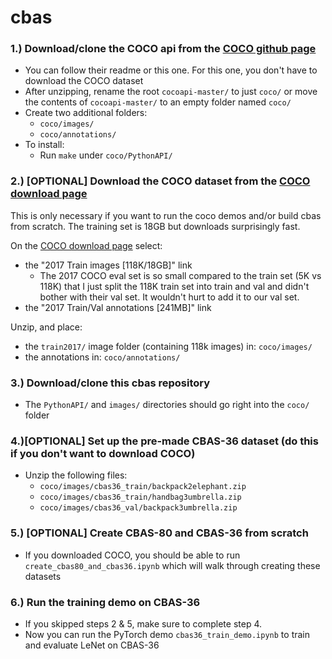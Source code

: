 # cbas
### 1.) Download/clone the COCO api from the <a href=https://github.com/cocodataset/cocoapi>COCO github page</a>
* You can follow their readme or this one.  For this one, you don't have to download the COCO dataset
* After unzipping, rename the root `cocoapi-master/` to just `coco/` or move the contents of `cocoapi-master/` to an empty folder named `coco/`
* Create two additional folders:
  * `coco/images/`
  * `coco/annotations/`
* To install:
  * Run `make` under `coco/PythonAPI/`

### 2.) [OPTIONAL] Download the COCO dataset from the <a href=http://cocodataset.org/#download>COCO download page</a>

This is only necessary if you want to run the coco demos and/or build cbas from scratch.  The training set is 18GB but downloads surprisingly fast.

On the <a href=http://cocodataset.org/#download>COCO download page</a> select: 
* the "2017 Train images [118K/18GB]" link
  * The 2017 COCO eval set is so small compared to the train set (5K vs 118K) that I just split the 118K train set into train and val and didn't bother with their val set.  It wouldn't hurt to add it to our val set.
* the "2017 Train/Val annotations [241MB]" link

Unzip, and place:
* the `train2017/` image folder (containing 118k images) in: `coco/images/`
* the annotations in: `coco/annotations/`

### 3.) Download/clone this cbas repository
* The `PythonAPI/` and `images/` directories should go right into the `coco/` folder

### 4.)[OPTIONAL] Set up the pre-made CBAS-36 dataset (do this if you don't want to download COCO)
* Unzip the following files:
    * `coco/images/cbas36_train/backpack2elephant.zip`
    * `coco/images/cbas36_train/handbag3umbrella.zip`
    * `coco/images/cbas36_val/backpack3umbrella.zip`
    
### 5.) [OPTIONAL] Create CBAS-80 and CBAS-36 from scratch
* If you downloaded COCO, you should be able to run `create_cbas80_and_cbas36.ipynb` which will walk through creating these datasets


### 6.) Run the training demo on CBAS-36
* If you skipped steps 2 & 5, make sure to complete step 4.
* Now you can run the PyTorch demo `cbas36_train_demo.ipynb` to train and evaluate LeNet on CBAS-36
